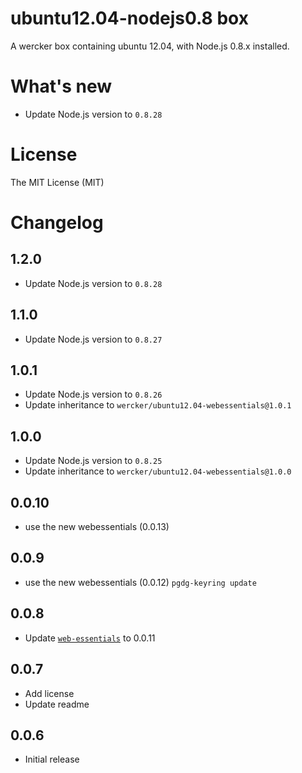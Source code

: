 # ubuntu12.04-nodejs0.8 box

A wercker box containing ubuntu 12.04, with Node.js 0.8.x installed.

# What's new

- Update Node.js version to `0.8.28`

# License

The MIT License (MIT)

# Changelog

## 1.2.0

- Update Node.js version to `0.8.28`

## 1.1.0

- Update Node.js version to `0.8.27`

## 1.0.1

- Update Node.js version to `0.8.26`
- Update inheritance to `wercker/ubuntu12.04-webessentials@1.0.1`

## 1.0.0

- Update Node.js version to `0.8.25`
- Update inheritance to `wercker/ubuntu12.04-webessentials@1.0.0`

## 0.0.10

- use the new webessentials (0.0.13)

## 0.0.9

- use the new webessentials (0.0.12) `pgdg-keyring update`

## 0.0.8

- Update [`web-essentials`](https://app.wercker.com/#applications/51ab0c42df8960ba45003fd9/tab/details) to 0.0.11

## 0.0.7

- Add license
- Update readme

## 0.0.6

- Initial release
